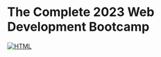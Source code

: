 # The Complete 2023 Web Development Bootcamp
[![HTML](https://img.shields.io/badge/HTML-239120?style=for-the-badge&logo=html5&logoColor=white)](https://html.com/)


